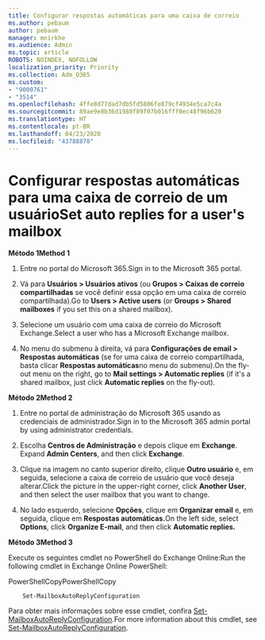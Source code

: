 ```yaml
---
title: Configurar respostas automáticas para uma caixa de correio
ms.author: pebaum
author: pebaum
manager: mnirkhe
ms.audience: Admin
ms.topic: article
ROBOTS: NOINDEX, NOFOLLOW
localization_priority: Priority
ms.collection: Adm_O365
ms.custom:
- "9000761"
- "3514"
ms.openlocfilehash: 4ffe8d77dad7db5fd5806fe879cf4934e5ca7c4a
ms.sourcegitcommit: 89ae9e8b36d1980f89f07b016fff0ec48f96b620
ms.translationtype: HT
ms.contentlocale: pt-BR
ms.lasthandoff: 04/23/2020
ms.locfileid: "43788870"
---
```

# <a name="set-auto-replies-for-a-users-mailbox"></a><span data-ttu-id="5d366-102">Configurar respostas automáticas para uma caixa de correio de um usuário</span><span class="sxs-lookup"><span data-stu-id="5d366-102">Set auto replies for a user's mailbox</span></span>

<span data-ttu-id="5d366-103">**Método 1**</span><span class="sxs-lookup"><span data-stu-id="5d366-103">**Method 1**</span></span>

1. <span data-ttu-id="5d366-104">Entre no portal do Microsoft 365.</span><span class="sxs-lookup"><span data-stu-id="5d366-104">Sign in to the Microsoft 365 portal.</span></span>

2. <span data-ttu-id="5d366-105">Vá para **Usuários > Usuários ativos** (ou **Grupos > Caixas de correio compartilhadas** se você definir essa opção em uma caixa de correio compartilhada).</span><span class="sxs-lookup"><span data-stu-id="5d366-105">Go to **Users > Active users** (or **Groups > Shared mailboxes** if you set this on a shared mailbox).</span></span>

3. <span data-ttu-id="5d366-106">Selecione um usuário com uma caixa de correio do Microsoft Exchange.</span><span class="sxs-lookup"><span data-stu-id="5d366-106">Select a user who has a Microsoft Exchange mailbox.</span></span>

4. <span data-ttu-id="5d366-107">No menu do submenu à direita, vá para **Configurações de email > Respostas automáticas** (se for uma caixa de correio compartilhada, basta clicar **Respostas automáticas**no menu do submenu).</span><span class="sxs-lookup"><span data-stu-id="5d366-107">On the fly-out menu on the right, go to **Mail settings > Automatic replies** (if it's a shared mailbox, just click **Automatic replies** on the fly-out).</span></span>

<span data-ttu-id="5d366-108">**Método 2**</span><span class="sxs-lookup"><span data-stu-id="5d366-108">**Method 2**</span></span>

1. <span data-ttu-id="5d366-109">Entre no portal de administração do Microsoft 365 usando as credenciais de administrador.</span><span class="sxs-lookup"><span data-stu-id="5d366-109">Sign in to the Microsoft 365 admin portal by using administrator credentials.</span></span>

2. <span data-ttu-id="5d366-110">Escolha **Centros de Administração** e depois clique em **Exchange**. </span><span class="sxs-lookup"><span data-stu-id="5d366-110">Expand **Admin Centers**, and then click **Exchange**.</span></span>

3. <span data-ttu-id="5d366-111">Clique na imagem no canto superior direito, clique **Outro usuário** e, em seguida, selecione a caixa de correio de usuário que você deseja alterar.</span><span class="sxs-lookup"><span data-stu-id="5d366-111">Click the picture in the upper-right corner, click **Another User**, and then select the user mailbox that you want to change.</span></span>

4. <span data-ttu-id="5d366-112">No lado esquerdo, selecione **Opções**, clique em **Organizar email** e, em seguida, clique em **Respostas automáticas.**</span><span class="sxs-lookup"><span data-stu-id="5d366-112">On the left side, select **Options**, click **Organize E-mail**, and then click **Automatic replies.**</span></span>

<span data-ttu-id="5d366-113">**Método 3**</span><span class="sxs-lookup"><span data-stu-id="5d366-113">**Method 3**</span></span>

<span data-ttu-id="5d366-114">Execute os seguintes cmdlet no PowerShell do Exchange Online:</span><span class="sxs-lookup"><span data-stu-id="5d366-114">Run the following cmdlet in Exchange Online PowerShell:</span></span>

<span data-ttu-id="5d366-115">PowerShellCopy</span><span class="sxs-lookup"><span data-stu-id="5d366-115">PowerShellCopy</span></span>

```
    Set-MailboxAutoReplyConfiguration
```

<span data-ttu-id="5d366-116">Para obter mais informações sobre esse cmdlet, confira [Set-MailboxAutoReplyConfiguration](https://docs.microsoft.com/powershell/module/exchange/mailboxes/set-mailboxautoreplyconfiguration).</span><span class="sxs-lookup"><span data-stu-id="5d366-116">For more information about this cmdlet, see [Set-MailboxAutoReplyConfiguration](https://docs.microsoft.com/powershell/module/exchange/mailboxes/set-mailboxautoreplyconfiguration).</span></span>
